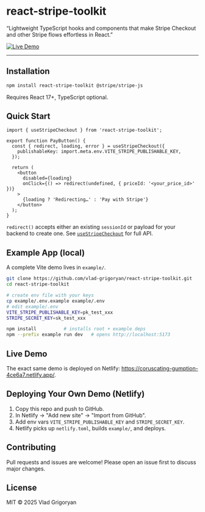 # react-stripe-toolkit
“Lightweight TypeScript hooks and components that make Stripe Checkout and other Stripe flows effortless in React.”

[![Live Demo](https://img.shields.io/badge/demo-netlify-brightgreen?logo=netlify)](https://coruscating-gumption-4ce6a7.netlify.app/)

---

## Installation

```bash
npm install react-stripe-toolkit @stripe/stripe-js
```

Requires React 17+, TypeScript optional.

## Quick Start

```tsx
import { useStripeCheckout } from 'react-stripe-toolkit';

export function PayButton() {
  const { redirect, loading, error } = useStripeCheckout({
    publishableKey: import.meta.env.VITE_STRIPE_PUBLISHABLE_KEY,
  });

  return (
    <button
      disabled={loading}
      onClick={() => redirect(undefined, { priceId: '<your_price_id>' })}
    >
      {loading ? 'Redirecting…' : 'Pay with Stripe'}
    </button>
  );
}
```

`redirect()` accepts either an existing `sessionId` or payload for your backend to create one. See [`useStripeCheckout`](./src/hooks/useStripeCheckout.ts) for full API.

## Example App (local)

A complete Vite demo lives in `example/`.

```bash
git clone https://github.com/vlad-grigoryan/react-stripe-toolkit.git
cd react-stripe-toolkit

# create env file with your keys
cp example/.env.example example/.env
# edit example/.env
VITE_STRIPE_PUBLISHABLE_KEY=pk_test_xxx
STRIPE_SECRET_KEY=sk_test_xxx

npm install          # installs root + example deps
npm --prefix example run dev   # opens http://localhost:5173
```

## Live Demo

The exact same demo is deployed on Netlify: <https://coruscating-gumption-4ce6a7.netlify.app/>.

## Deploying Your Own Demo (Netlify)

1. Copy this repo and push to GitHub.
2. In Netlify → "Add new site" → "Import from GitHub".
3. Add env vars `VITE_STRIPE_PUBLISHABLE_KEY` and `STRIPE_SECRET_KEY`.
4. Netlify picks up `netlify.toml`, builds `example/`, and deploys.

## Contributing
Pull requests and issues are welcome! Please open an issue first to discuss major changes.

## License

MIT © 2025 Vlad Grigoryan
